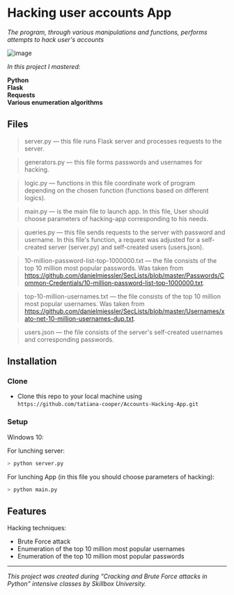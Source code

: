 ﻿
# Hacking user accounts App 

*The program, through various manipulations and functions, performs attempts to hack user's accounts*

![image](https://drive.google.com/uc?export=view&id=1jSjX5HAXOvVdR-prZ8byYnFLygoXpsXz)

*In this project I mastered:*

**Python** <br>
**Flask** <br>
**Requests**<br>
**Various enumeration algorithms**<br>


## Files

> server.py — this file runs Flask server and processes requests to the server.

> generators.py — this file forms passwords and usernames for hacking.

> logic.py — functions in this file coordinate work of program depending on the chosen function (functions based on different logics).

> main.py — is the main file to launch app. In this file,  User should choose parameters of hacking-app corresponding to his needs.

> queries.py — this file sends requests to the server with password and username. In this file's function, a request was adjusted for a self-created server (server.py) and self-created users (users.json).

> 10-million-password-list-top-1000000.txt — the file consists of the top 10 million most popular passwords. Was taken from https://github.com/danielmiessler/SecLists/blob/master/Passwords/Common-Credentials/10-million-password-list-top-1000000.txt.

> top-10-million-usernames.txt — the file consists of the top 10 million most popular usernames. Was taken from 
https://github.com/danielmiessler/SecLists/blob/master/Usernames/xato-net-10-million-usernames-dup.txt.

> users.json — the file consists of the server's self-created usernames and corresponding passwords.

## Installation

### Clone

-   Clone this repo to your local machine using  `https://github.com/tatiana-cooper/Accounts-Hacking-App.git`

### Setup
Windows 10:

For lunching server:
```sh
> python server.py
```
For lunching App (in this file you should choose parameters of hacking):
```sh
> python main.py
```

## Features
Hacking techniques:
- Brute Force attack
- Enumeration of the top 10 million most popular usernames
- Enumeration of the top 10 million most popular passwords
---
 *This project was created during "Cracking and Brute Force attacks in Python" intensive classes by Skillbox University.*
